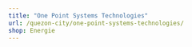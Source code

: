 ```yaml
---
title: "One Point Systems Technologies"
url: /quezon-city/one-point-systems-technologies/
shop: Energie
---
```

